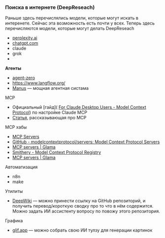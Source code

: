 
### Поиска в интернете (DeepReseach)
Раньше здесь перечислялись модели, которые могут искать в интеренете. Сейчас эта возможность есть почти у всех. Теперь здесь перечисляются модели, которые могут делать DeepReseach
- [perplexity.ai](https://www.perplexity.ai/)
- [chatgpt.com](https://chatgpt.com/?hints=search)
- claude
- grok
- 


**Агенты**
- [agent-zero](https://github.com/frdel/agent-zero)
- https://www.langflow.org/
- [Manus](https://manus.im/app) — мощная агентная систама


MCP
- Официальный [гайд]( [For Claude Desktop Users - Model Context Protocol](https://modelcontextprotocol.io/quickstart/user)) по настройке Claude MCP
- [Статья](https://habr.com/ru/articles/914774/), рассказывающая про MCP


MCP хабы
 - [MCP Servers](https://mcp.so/)
 - [GitHub - modelcontextprotocol/servers: Model Context Protocol Servers](https://github.com/modelcontextprotocol/servers/tree/main)
 - [MCP servers \| Glama](https://glama.ai/mcp/servers?attributes=)
 - [Smithery - Model Context Protocol Registry](https://smithery.ai/)
 - [MCP servers \| Glama](https://glama.ai/mcp/servers)
 
 
Автоматизация
- n8n 
- make


Утилиты
- [DeepWiki](https://deepwiki.com/)  — можно принести ссылку на GitHub репозиторий, и получить перевод/короткую сводку про то что в нём содержится. Можно задать ИИ ассистенту вопросу по повожу этого репозитория.


Графика
- [glif.app](https://glif.app/) — можно собрать свою ИИ тулзу для генерации картинок